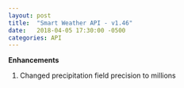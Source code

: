 ```yaml
---
layout: post
title:  "Smart Weather API - v1.46"
date:   2018-04-05 17:30:00 -0500
categories: API
---
```


**Enhancements**
1. Changed precipitation field precision to millions
